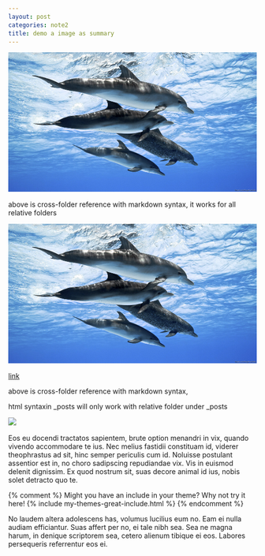 ```yaml
---
layout: post
categories: note2
title: demo a image as summary
---
```


![](../assets/images/dophin.jpg)

above is cross-folder reference with markdown syntax, it works for all relative folders

![](./images/dophin.jpg)

[link](./images/dophin.jpg)

above is cross-folder reference with markdown syntax,

html syntaxin _posts will only work with relative folder under _posts 

<img src="/images/dophin.jpg" />


Eos eu docendi tractatos sapientem, brute option menandri in vix, quando vivendo accommodare te ius. Nec melius fastidii constituam id, viderer theophrastus ad sit, hinc semper periculis cum id. Noluisse postulant assentior est in, no choro sadipscing repudiandae vix. Vis in euismod delenit dignissim. Ex quod nostrum sit, suas decore animal id ius, nobis solet detracto quo te.

{% comment %}
Might you have an include in your theme? Why not try it here!
{% include my-themes-great-include.html %}
{% endcomment %}

No laudem altera adolescens has, volumus lucilius eum no. Eam ei nulla audiam efficiantur. Suas affert per no, ei tale nibh sea. Sea ne magna harum, in denique scriptorem sea, cetero alienum tibique ei eos. Labores persequeris referrentur eos ei.


